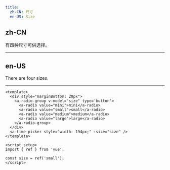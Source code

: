 ```yaml
title:
  zh-CN: 尺寸
  en-US: Size
```

## zh-CN

有四种尺寸可供选择。

---

## en-US

There are four sizes.

---

```vue
<template>
  <div style="marginBottom: 20px">
    <a-radio-group v-model="size" type='button'>
      <a-radio value="mini">mini</a-radio>
      <a-radio value="small">small</a-radio>
      <a-radio value="medium">medium</a-radio>
      <a-radio value="large">large</a-radio>
    </a-radio-group>
  </div>
  <a-time-picker style="width: 194px;" :size="size" />
</template>

<script setup>
import { ref } from 'vue';

const size = ref('small');
</script>
```

